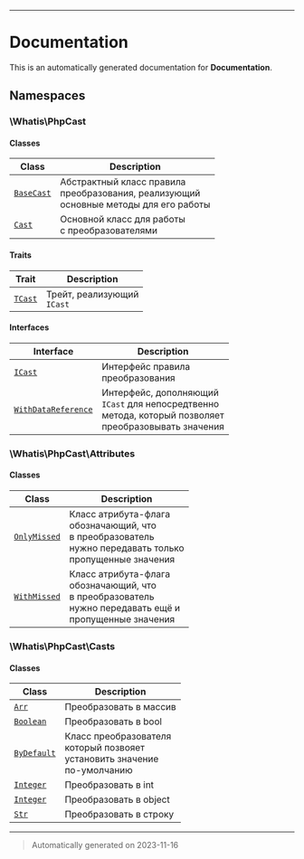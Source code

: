 
***

# Documentation



This is an automatically generated documentation for **Documentation**.


## Namespaces


### \Whatis\PhpCast

#### Classes

| Class | Description |
|-------|-------------|
| [`BaseCast`](./classes/Whatis/PhpCast/BaseCast.md) | Абстрактный класс правила<br />преобразования, реализующий<br />основные методы для его работы|
| [`Cast`](./classes/Whatis/PhpCast/Cast.md) | Основной класс для работы<br />с преобразователями|


#### Traits

| Trait | Description |
|-------|-------------|
| [`TCast`](./classes/Whatis/PhpCast/TCast.md) | Трейт, реализующий<br />`ICast`|



#### Interfaces

| Interface | Description |
|-----------|-------------|
| [`ICast`](./classes/Whatis/PhpCast/ICast.md) | Интерфейс правила<br />преобразования|
| [`WithDataReference`](./classes/Whatis/PhpCast/WithDataReference.md) | Интерфейс, дополняющий<br />`ICast` для непосредтвенно<br />метода, который позволяет<br />преобразовывать значения|



### \Whatis\PhpCast\Attributes

#### Classes

| Class | Description |
|-------|-------------|
| [`OnlyMissed`](./classes/Whatis/PhpCast/Attributes/OnlyMissed.md) | Класс атрибута-флага<br />обозначающий, что<br />в преобразователь<br />нужно передавать только<br />пропущенные значения|
| [`WithMissed`](./classes/Whatis/PhpCast/Attributes/WithMissed.md) | Класс атрибута-флага<br />обозначающий, что<br />в преобразователь<br />нужно передавать ещё и<br />пропущенные значения|




### \Whatis\PhpCast\Casts

#### Classes

| Class | Description |
|-------|-------------|
| [`Arr`](./classes/Whatis/PhpCast/Casts/Arr.md) | Преобразовать в массив|
| [`Boolean`](./classes/Whatis/PhpCast/Casts/Boolean.md) | Преобразовать в bool|
| [`ByDefault`](./classes/Whatis/PhpCast/Casts/ByDefault.md) | Класс преобразователя<br />который позвояет<br />установить значение<br />по-умолчанию|
| [`Integer`](./classes/Whatis/PhpCast/Casts/Integer.md) | Преобразовать в int|
| [`Integer`](./classes/Whatis/PhpCast/Casts/Integer.md) | Преобразовать в object|
| [`Str`](./classes/Whatis/PhpCast/Casts/Str.md) | Преобразовать в строку|




***
> Automatically generated on 2023-11-16
